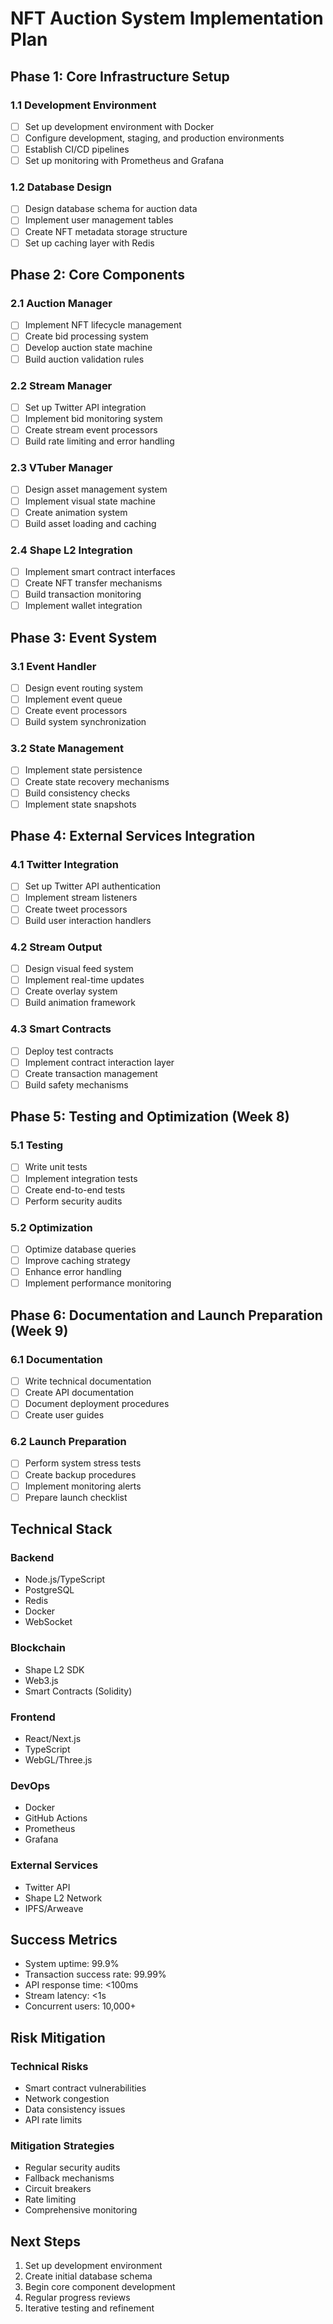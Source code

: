 # NFT Auction System Implementation Plan

## Phase 1: Core Infrastructure Setup

### 1.1 Development Environment
- [ ] Set up development environment with Docker
- [ ] Configure development, staging, and production environments
- [ ] Establish CI/CD pipelines
- [ ] Set up monitoring with Prometheus and Grafana

### 1.2 Database Design
- [ ] Design database schema for auction data
- [ ] Implement user management tables
- [ ] Create NFT metadata storage structure
- [ ] Set up caching layer with Redis

## Phase 2: Core Components

### 2.1 Auction Manager
- [ ] Implement NFT lifecycle management
- [ ] Create bid processing system
- [ ] Develop auction state machine
- [ ] Build auction validation rules

### 2.2 Stream Manager
- [ ] Set up Twitter API integration
- [ ] Implement bid monitoring system
- [ ] Create stream event processors
- [ ] Build rate limiting and error handling

### 2.3 VTuber Manager
- [ ] Design asset management system
- [ ] Implement visual state machine
- [ ] Create animation system
- [ ] Build asset loading and caching

### 2.4 Shape L2 Integration
- [ ] Implement smart contract interfaces
- [ ] Create NFT transfer mechanisms
- [ ] Build transaction monitoring
- [ ] Implement wallet integration

## Phase 3: Event System 

### 3.1 Event Handler
- [ ] Design event routing system
- [ ] Implement event queue
- [ ] Create event processors
- [ ] Build system synchronization

### 3.2 State Management
- [ ] Implement state persistence
- [ ] Create state recovery mechanisms
- [ ] Build consistency checks
- [ ] Implement state snapshots

## Phase 4: External Services Integration

### 4.1 Twitter Integration
- [ ] Set up Twitter API authentication
- [ ] Implement stream listeners
- [ ] Create tweet processors
- [ ] Build user interaction handlers

### 4.2 Stream Output
- [ ] Design visual feed system
- [ ] Implement real-time updates
- [ ] Create overlay system
- [ ] Build animation framework

### 4.3 Smart Contracts
- [ ] Deploy test contracts
- [ ] Implement contract interaction layer
- [ ] Create transaction management
- [ ] Build safety mechanisms

## Phase 5: Testing and Optimization (Week 8)

### 5.1 Testing
- [ ] Write unit tests
- [ ] Implement integration tests
- [ ] Create end-to-end tests
- [ ] Perform security audits

### 5.2 Optimization
- [ ] Optimize database queries
- [ ] Improve caching strategy
- [ ] Enhance error handling
- [ ] Implement performance monitoring

## Phase 6: Documentation and Launch Preparation (Week 9)

### 6.1 Documentation
- [ ] Write technical documentation
- [ ] Create API documentation
- [ ] Document deployment procedures
- [ ] Create user guides

### 6.2 Launch Preparation
- [ ] Perform system stress tests
- [ ] Create backup procedures
- [ ] Implement monitoring alerts
- [ ] Prepare launch checklist

## Technical Stack

### Backend
- Node.js/TypeScript
- PostgreSQL
- Redis
- Docker
- WebSocket

### Blockchain
- Shape L2 SDK
- Web3.js
- Smart Contracts (Solidity)

### Frontend
- React/Next.js
- TypeScript
- WebGL/Three.js

### DevOps
- Docker
- GitHub Actions
- Prometheus
- Grafana

### External Services
- Twitter API
- Shape L2 Network
- IPFS/Arweave

## Success Metrics

- System uptime: 99.9%
- Transaction success rate: 99.99%
- API response time: <100ms
- Stream latency: <1s
- Concurrent users: 10,000+

## Risk Mitigation

### Technical Risks
- Smart contract vulnerabilities
- Network congestion
- Data consistency issues
- API rate limits

### Mitigation Strategies
- Regular security audits
- Fallback mechanisms
- Circuit breakers
- Rate limiting
- Comprehensive monitoring

## Next Steps

1. Set up development environment
2. Create initial database schema
3. Begin core component development
4. Regular progress reviews
5. Iterative testing and refinement 